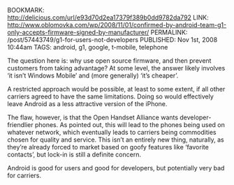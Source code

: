 BOOKMARK: http://delicious.com/url/e93d70d2ea17379f389b0dd9782da792
LINK: http://www.oblomovka.com/wp/2008/11/01/confirmed-by-android-team-g1-only-accepts-firmware-signed-by-manufacturer/
PERMALINK: /post/57443749/g1-for-users-not-developers
PUBLISHED: Nov 1st, 2008 10:44am
TAGS: android, g1, google, t-mobile, telephone

The question here is: why use open source firmware, and then prevent customers from taking advantage? At some level, the answer likely involves ‘it isn’t Windows Mobile’ and (more generally) ‘it’s cheaper’.

A restricted approach would be possible, at least to some extent, if all other carriers agreed to have the same limitations. Doing so would effectively leave Android as a less attractive version of the iPhone.

The flaw, however, is that the Open Handset Alliance wants developer-friendlier phones. As pointed out, this will lead to the phones being used on whatever network, which eventually leads to carriers being commodities chosen for quality and service. This isn’t an entirely new thing, naturally, as they’re already forced to market based on goofy features like ‘favorite contacts’, but lock-in is still a definite concern.

Android is good for users and good for developers, but potentially very bad for carriers.
